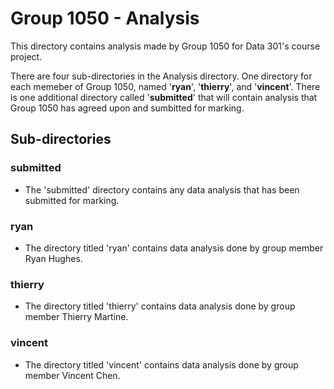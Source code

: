 # Group 1050 - Analysis

This directory contains analysis made by Group 1050 for Data 301's course project.

There are four sub-directories in the Analysis directory. One directory for each memeber of Group 1050, named '**ryan**', '**thierry**', and '**vincent**'. There is one additional directory called '**submitted**' that will contain analysis that Group 1050 has agreed upon and sumbitted for marking.

## Sub-directories

### submitted
- The 'submitted' directory contains any data analysis that has been submitted for marking.

### ryan
- The directory titled 'ryan' contains data analysis done by group member Ryan Hughes.

### thierry
- The directory titled 'thierry' contains data analysis done by group member Thierry Martine.

### vincent
- The directory titled 'vincent' contains data analysis done by group member Vincent Chen.